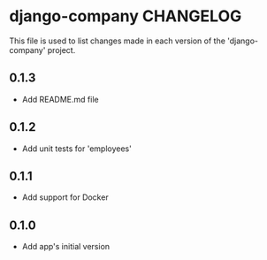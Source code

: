 # django-company CHANGELOG

This file is used to list changes made in each version of the 'django-company' project.

## 0.1.3
- Add README.md file

## 0.1.2
- Add unit tests for 'employees'

## 0.1.1
- Add support for Docker

## 0.1.0
- Add app's initial version